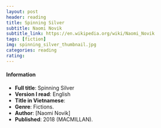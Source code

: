 ```yaml
---
layout: post
header: reading
title: Spinning Silver
subtitle: Naomi Novik
subtitle_link: https://en.wikipedia.org/wiki/Naomi_Novik
tags: [fiction]
img: spinning_silver_thumbnail.jpg
categories: reading
rating:
---
```


<h4 class="post-more">Information</h4>

- **Full title**: Spinning Silver
- **Version I read**: English
- **Title in Vietnamese**: 
- **Genre**: Fictions.
- **Author**: [Naomi Novik]
- **Published**: 2018 (MACMILLAN).


